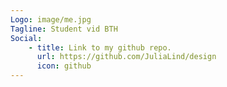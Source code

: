 ```yaml
---
Logo: image/me.jpg
Tagline: Student vid BTH
Social:
    - title: Link to my github repo.
      url: https://github.com/JuliaLind/design
      icon: github
---
```

